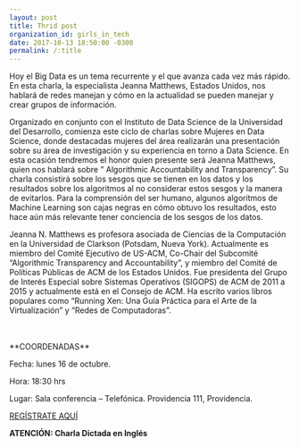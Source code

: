 ```yaml
---
layout: post
title: Thrid post
organization_id: girls_in_tech
date: 2017-10-13 18:50:00 -0300
permalink: /:title
---
```

Hoy el Big Data es un tema recurrente y el que avanza cada vez más rápido. En esta charla, la especialista Jeanna Matthews, Estados Unidos, nos hablará de redes manejan y cómo en la actualidad se pueden manejar y crear grupos de información.

Organizado en conjunto con el Instituto de Data Science de la Universidad del Desarrollo, comienza este ciclo de charlas sobre Mujeres en Data Science, donde destacadas mujeres del área realizarán una presentación sobre su área de investigación y su experiencia en torno a Data Science. En esta ocasión tendremos el honor quien  presente será Jeanna Matthews, quien nos hablará sobre ” Algorithmic Accountability and Transparency”. Su charla consistirá sobre los sesgos que se tienen en los datos y los resultados sobre los algoritmos al no considerar estos sesgos y la manera de evitarlos. Para la comprensión del ser humano, algunos algoritmos de Machine Learning son cajas negras en cómo obtuvo los resultados, esto hace aún más relevante tener conciencia de los sesgos de los datos.

Jeanna N. Matthews es profesora asociada de Ciencias de la Computación en la Universidad de Clarkson (Potsdam, Nueva York). Actualmente es miembro del Comité Ejecutivo de US-ACM, Co-Chair del Subcomité “Algorithmic Transparency and Accountability”,  y miembro del Comité de Políticas Públicas de ACM de los Estados Unidos. Fue presidenta del Grupo de Interés Especial sobre Sistemas Operativos (SIGOPS) de ACM de 2011 a 2015 y actualmente está en el Consejo de ACM. Ha escrito varios libros populares como “Running Xen: Una Guía Práctica para el Arte de la Virtualización” y “Redes de Computadoras”.

<br/>
<br/>
**COORDENADAS**

Fecha: lunes 16 de octubre.

Hora: 18:30 hrs

Lugar: Sala conferencia – Telefónica. Providencia 111, Providencia.

<a href="https://www.eventbrite.es/e/entradas-mujeres-en-data-science-algorithmic-accountability-and-transparency-38853140790" target="_blank">REGÍSTRATE AQUÍ</a>



**ATENCIÓN: Charla Dictada en Inglés**